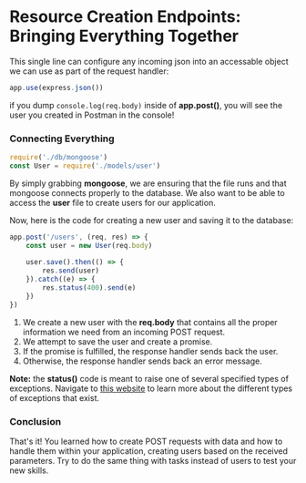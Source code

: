 <!--title={Resource Creation Endpoints: Bringing Everything Together}-->

<!--concepts={Resource Creation Endpoints}-->

<!--badges={Web Development:20}-->

# Resource Creation Endpoints: Bringing Everything Together

This single line can configure any incoming json into an accessable object we can use as part of the request handler:

```javascript
app.use(express.json())
```

if you dump ```console.log(req.body)``` inside of **app.post()**, you will see the user you created in Postman in the console!

### Connecting Everything

```javascript
require('./db/mongoose')
const User = require('./models/user')
```

By simply grabbing **mongoose**, we are ensuring that the file runs and that mongoose connects properly to the database. We also want to be able to access the **user** file to create users for our application.

Now, here is the code for creating a new user and saving it to the database:

```javascript
app.post('/users', (req, res) => {
	const user = new User(req.body)
	
	user.save().then(() => {
		res.send(user)
	}).catch((e) => {
		res.status(400).send(e)
	})
})
```

1. We create a new user with the **req.body** that contains all the proper information we need from an incoming POST request.
2. We attempt to save the user and create a promise.
3. If the promise is fulfilled, the response handler sends back the user.
4. Otherwise, the response handler sends back an error message.

**Note:** the **status()** code is meant to raise one of several specified types of exceptions. Navigate to [this website](https://httpstatuses.com) to learn more about the different types of exceptions that exist.

### Conclusion

That's it! You learned how to create POST requests with data and how to handle them within your application, creating users based on the received parameters. Try to do the same thing with tasks instead of users to test your new skills.